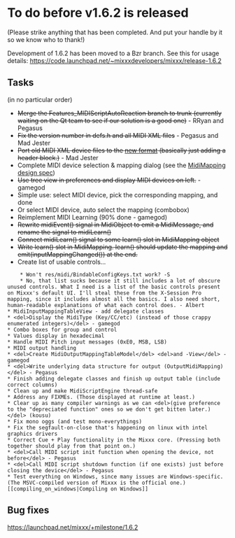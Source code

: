 # To do before v1.6.2 is released

(Please strike anything that has been completed. And put your handle by
it so we know who to thank\!)

Development of 1.6.2 has been moved to a Bzr branch. See this for usage
details:
<https://code.launchpad.net/~mixxxdevelopers/mixxx/release-1.6.2>

## Tasks

(in no particular order)

  - ~~Merge the Features\_MIDIScriptAutoReaction branch to trunk
    (currently waiting on the Qt team to see if our solution is a good
    one)~~ - RRyan and Pegasus
  - ~~Fix the version number in defs.h and all MIDI XML files~~ -
    Pegasus and Mad Jester
  - ~~Port old MIDI XML device files to the [new
    format](midi_controller_mapping_file_format) (basically just adding
    a header block.)~~ - Mad Jester
  - Complete MIDI device selection & mapping dialog (see the
    [MidiMapping design
    spec](midi_scripting#midi_mapping_object_design_spec))
  - ~~Use tree view in preferences and display MIDI devices on left.~~ -
    gamegod
  - Simple use: select MIDI device, pick the corresponding mapping, and
    done
  - Or select MIDI device, auto select the mapping (combobox)
  - Reimplement MIDI Learning (90% done - gamegod)
  - ~~Rewrite midiEvent() signal in MidiObject to emit a MidiMessage,
    and rename the signal to midiLearn()~~
  - ~~Connect midiLearn() signal to some learn() slot in MidiMapping
    object~~
  - ~~Write learn() slot in MidiMapping. learn() should update the
    mapping and emit(inputMappingChanged()) at the end.~~
  - Create list of usable controls... 

<!-- end list -->

``` 
    * Won't res/midi/BindableConfigKeys.txt work? -S
    * No, that list sucks because it still includes a lot of obscure unused controls. What I need is a list of the basic controls present on Mixxx's default UI. I'll steal these from the X-Session Pro mapping, since it includes almost all the basics. I also need short, human-readable explanations of what each control does. - Albert 
* MidiInputMappingTableView - add delegate classes
* <del>Display the MidiType (Key/CC/etc) (instead of those crappy enumerated integers)</del> - gamegod
* Combo boxes for group and control
* Values display in hexadecimal
* Handle MIDI Pitch input messages (0xE0, MSB, LSB)
* MIDI output handling
* <del>Create MidiOutputMappingTableModel</del> <del>and -View</del> - gamegod
* <del>Write underlying data structure for output (OutputMidiMapping)</del> - Pegasus
* Finish adding delegate classes and finish up output table (include correct columns)
* Clean up and make MidiScriptEngine thread-safe
* Address any FIXMEs. (Those displayed at runtime at least.)
* Clear up as many compiler warnings as we can <del>(give preference to the "depreciated function" ones so we don't get bitten later.)</del> (kousu)
* Fix mono oggs (and test mono-everythings)
* Fix the segfault-on-close that's happening on linux with intel graphics drivers 
* Correct Cue + Play functionality in the Mixxx core. (Pressing both together should play from that point on.)
* <del>Call MIDI script init function when opening the device, not before</del> - Pegasus
* <del>Call MIDI script shutdown function (if one exists) just before closing the device</del> - Pegasus
* Test everything on Windows, since many issues are Windows-specific. (The MSVC-compiled version of Mixxx is the official one.) [[compiling_on_windows|Compiling on Windows]]
```

## Bug fixes

<https://launchpad.net/mixxx/+milestone/1.6.2>
